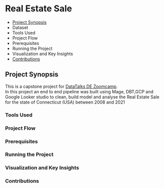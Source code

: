 
# Real Estate Sale
- [Project Synopsis](#project-synopsis)
- Dataset
- Tools Used
- Project Flow
- Prerequisites
- Running the Project
- Visualization and Key Insights
- [Contributions](#contributions)

## Project Synopsis
This is a capstone project for [DataTalks DE Zoomcamp](https://github.com/DataTalksClub/data-engineering-zoomcamp/blob/main/README.md). <br>
In this project an end to end pipeline was built using Mage, DBT,GCP and Google Looker studio to clean, build model and analyse the Real Estate Sale for the state of Connecticut (USA) between 2008 and 2021
### Tools Used
### Project Flow
### Prerequisites
### Running the Project
### Visualization and Key Insights
### Contributions
